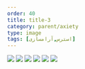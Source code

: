 ```yaml
---
order: 40
title: title-3
category: parent/axiety
type: image
tags: [استرس,آرامسازی]
---
```


![](../../static/images/stress-t-1.png)
![](../../static/images/stress-t-2.png)
![](../../static/images/stress-t-3.png)
![](../../static/images/stress-t-4.png)
![](../../static/images/stress-t-5.png)
![](../../static/images/stress-t-6.png)